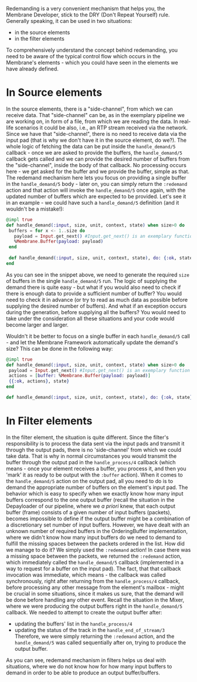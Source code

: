 Redemanding is a very convenient mechanism that helps you, the Membrane Developer, stick to the DRY (Don't Repeat Yourself) rule.
Generally speaking, it can be used in two situations:
+ in the source elements
+ in the filter elements

To comprehensively understand the concept behind redemanding, you need to be aware of the typical control flow which occurs in the Membrane's elements - which you could have seen in the elements we have already defined. 

# In Source elements
In the source elements, there is a "side-channel", from which we can receive data. That "side-channel" can be, as in the exemplary pipeline we are working on, in form of a file, from which we are reading the data. In real-life scenarios it could be also, i.e., an RTP stream received via the network. Since we have that "side-channel", there is no need to receive data via the input pad (that is why we don't have it in the source element, do we?).
The whole logic of fetching the data can be put inside the `handle_demand/5` callback - once we are asked to provide the buffers, the `handle_demand/5` callback gets called and we can provide the desired number of buffers from the "side-channel", inside the body of that callback. No processing occurs here - we get asked for the buffer and we provide the buffer, simple as that.
The redemand mechanism here lets you focus on providing a single buffer in the `handle_demand/5` body - later on, you can simply return the `:redemand` action and that action will invoke the `handle_demand/5` once again, with the updated number of buffers which are expected to be provided. Let's see it in an example - we could have such a `handle_demand/5` definition (and it wouldn't be a mistake!):
```Elixir
@impl true
def handle_demand(:input, size, unit, context, state) when size>0 do
 buffers = for x <- 1..size do
   payload = Input.get_next() #Input.get_next() is an exemplary function which could be providing data
   %Membrane.Buffer(payload: payload)
 end
 
 def handle_demand(:input, size, unit, context, state), do: {:ok, state}
end
```

As you can see in the snippet above, we need to generate the required `size` of buffers in the single `handle_demand/5` run. The logic of supplying the demand there is quite easy - but what if you would also need to check if there is enough data to provide a sufficient number of buffer? You would need to check it in advance (or try to read as much data as possible before supplying the desired number of buffers). And what if an exception occurs during the generation, before supplying all the buffers?
You would need to take under the consideration all these situations and your code would become larger and larger.


Wouldn't it be better to focus on a single buffer in each `handle_demand/5` call - and let the Membrane Framework automatically update the demand's size? This can be done in the following way:
```Elixir
@impl true
def handle_demand(:input, size, unit, context, state) when size>0 do
 payload = Input.get_next() #Input.get_next() is an exemplary function which could be providing data
 actions = [buffer: %Membrane.Buffer(payload: payload)]
 {{:ok, actions}, state}
end

def handle_demand(:input, size, unit, context, state), do: {:ok, state}
```


# In Filter elements
In the filter element, the situation is quite different. 
Since the filter's responsibility is to process the data sent via the input pads and transmit it through the output pads, there is no 'side-channel' from which we could take data. That is why in normal circumstances you would transmit the buffer through the output pad in the `handle_process/4` callback (which means - once your element receives a buffer, you process it, and then you 'mark' it as ready to be output with the `:buffer` action). When it comes to the `handle_demand/5` action on the output pad, all you need to do is to demand the appropriate number of buffers on the element's input pad. The behavior which is easy to specify when we exactly know how many input buffers correspond to the one output buffer (recall the situation in the Depayloader of our pipeline, where we *a priori* knew, that each output buffer (frame) consists of a given number of input buffers (packets), becomes impossible to define if the output buffer might be a combination of a discretionary set number of input buffers. However, we have dealt with an unknown number of required buffers in the OrderingBuffer implementation, where we didn't know how many input buffers do we need to demand to fulfill the missing spaces between the packets ordered in the list. How did we manage to do it?
We simply used the `:redemand` action! In case there was a missing space between the packets, we returned the `:redemand` action, which immediately called the `handle_demand/5` callback (implemented in a way to request for a buffer on the input pad). The fact, that that callback invocation was immediate, which means - the callback was called synchronously, right after returning from the `handle_process/4` callback, before processing any other message from the element's mailbox - might be crucial in some situations, since it makes us sure, that the demand will be done before handling any other event.
Recall the situation in the Mixer, where we were producing the output buffers right in the `handle_demand/5` callback. We needed to attempt to create the output buffer after:
+ updating the buffers' list in the `handle_process/4`
+ updating the status of the track in the `handle_end_of_stream/3`
Therefore, we were simply returning the `:redemand` action, and the `handle_demand/5` was called sequentially after on, trying to produce the output buffer.

As you can see, redemand mechanism in filters helps us deal with situations, where we do not know how for how many input buffers to demand in order to be able to produce an output buffer/buffers.